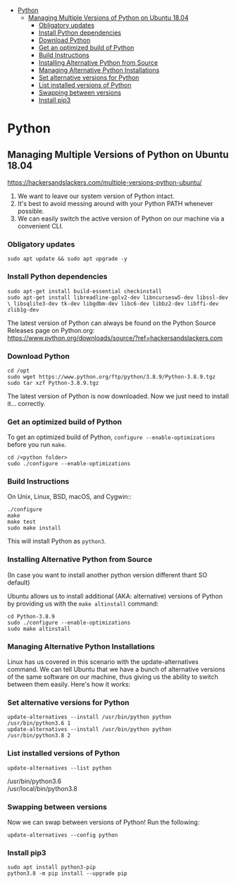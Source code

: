 
<!-- TOC -->
* [Python](#python)
  * [Managing Multiple Versions of Python on Ubuntu 18.04](#managing-multiple-versions-of-python-on-ubuntu-1804)
    * [Obligatory updates](#obligatory-updates)
    * [Install Python dependencies](#install-python-dependencies)
    * [Download Python](#download-python)
    * [Get an optimized build of Python](#get-an-optimized-build-of-python)
    * [Build Instructions](#build-instructions)
    * [Installing Alternative Python from Source](#installing-alternative-python-from-source)
    * [Managing Alternative Python Installations](#managing-alternative-python-installations)
    * [Set alternative versions for Python](#set-alternative-versions-for-python)
    * [List installed versions of Python](#list-installed-versions-of-python)
    * [Swapping between versions](#swapping-between-versions)
    * [Install pip3](#install-pip3)
<!-- TOC -->

# Python

## Managing Multiple Versions of Python on Ubuntu 18.04

https://hackersandslackers.com/multiple-versions-python-ubuntu/

1. We want to leave our system version of Python intact.
2. It's best to avoid messing around with your Python PATH whenever possible.
3. We can easily switch the active version of Python on our machine via a convenient CLI.

### Obligatory updates

`sudo apt update && sudo apt upgrade -y`

### Install Python dependencies

`sudo apt-get install build-essential checkinstall`\
`sudo apt-get install libreadline-gplv2-dev libncursesw5-dev libssl-dev \
 libsqlite3-dev tk-dev libgdbm-dev libc6-dev libbz2-dev libffi-dev zlib1g-dev`

The latest version of Python can always be found on the Python Source Releases page on Python.org: \
https://www.python.org/downloads/source/?ref=hackersandslackers.com

### Download Python

`cd /opt`\
`sudo wget https://www.python.org/ftp/python/3.8.9/Python-3.8.9.tgz` \
`sudo tar xzf Python-3.8.9.tgz`

The latest version of Python is now downloaded. Now we just need to install it... correctly.

### Get an optimized build of Python

To get an optimized build of Python, ``configure --enable-optimizations``
before you run ``make``.

`cd /<python folder>` \
`sudo ./configure --enable-optimizations`

### Build Instructions

On Unix, Linux, BSD, macOS, and Cygwin::

    ./configure
    make
    make test
    sudo make install

This will install Python as ``python3``.

### Installing Alternative Python from Source

(In case you want to install another python version different thant SO default)

Ubuntu allows us to install additional (AKA: alternative) versions of Python by providing us with the `make altinstall`
command:

`cd Python-3.8.9` \
`sudo ./configure --enable-optimizations` \
`sudo make altinstall`

### Managing Alternative Python Installations

Linux has us covered in this scenario with the update-alternatives command. We can tell Ubuntu that we have a bunch of
alternative versions of the same software on our machine, thus giving us the ability to switch between them easily.
Here's how it works:

### Set alternative versions for Python

`update-alternatives --install /usr/bin/python python /usr/bin/python3.6 1` \
`update-alternatives --install /usr/bin/python python /usr/bin/python3.8 2`

### List installed versions of Python

`update-alternatives --list python` 

/usr/bin/python3.6 \
/usr/local/bin/python3.8

### Swapping between versions

Now we can swap between versions of Python! Run the following:

`update-alternatives --config python`


### Install pip3

`sudo apt install python3-pip` \
`python3.8 -m pip install --upgrade pip`
